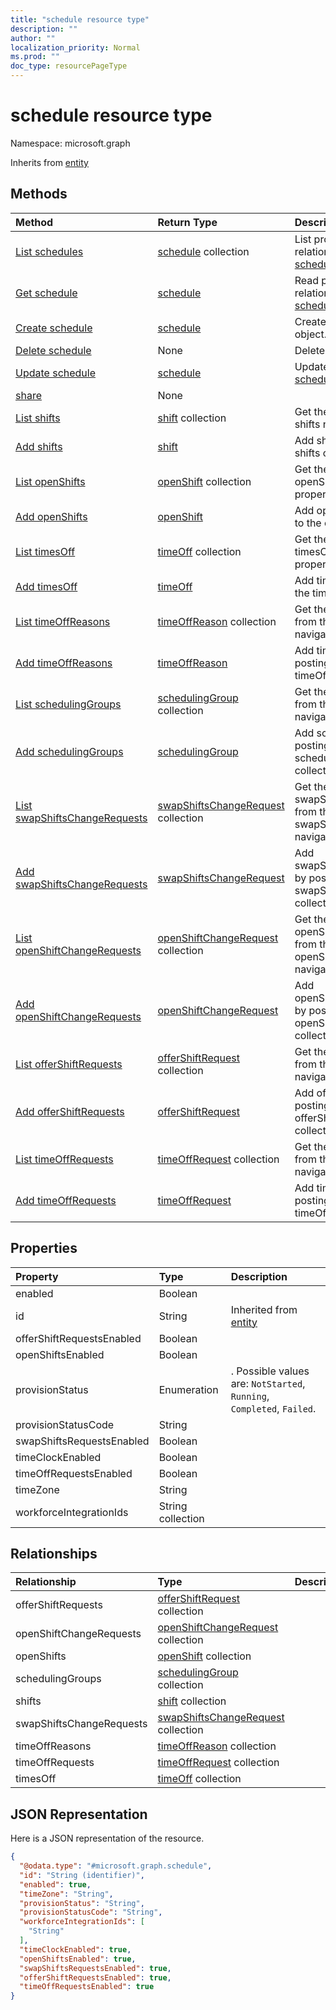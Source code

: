 ```yaml
---
title: "schedule resource type"
description: ""
author: ""
localization_priority: Normal
ms.prod: ""
doc_type: resourcePageType
---
```


# schedule resource type


Namespace: microsoft.graph




Inherits from [entity](../resources/entity.md)

## Methods
|Method|Return Type|Description|
|:---|:---|:---|
|[List schedules](../api/schedule-list.md)|[schedule](../resources/schedule.md) collection|List properties and relationships of the [schedule](../resources/schedule.md) objects.|
|[Get schedule](../api/schedule-get.md)|[schedule](../resources/schedule.md)|Read properties and relationships of the [schedule](../resources/schedule.md) object.|
|[Create schedule](../api/schedule-create.md)|[schedule](../resources/schedule.md)|Create a new [schedule](../resources/schedule.md) object.|
|[Delete schedule](../api/schedule-delete.md)|None|Deletes a [schedule](../resources/schedule.md).|
|[Update schedule](../api/schedule-update.md)|[schedule](../resources/schedule.md)|Update the properties of a [schedule](../resources/schedule.md) object.|
|[share](../api/schedule-share.md)|None||
|[List shifts](../api/schedule-list-shifts.md)|[shift](../resources/shift.md) collection|Get the shifts from the shifts navigation property.|
|[Add shifts](../api/schedule-post-shifts.md)|[shift](../resources/shift.md)|Add shifts by posting to the shifts collection.|
|[List openShifts](../api/schedule-list-openshifts.md)|[openShift](../resources/openshift.md) collection|Get the openShifts from the openShifts navigation property.|
|[Add openShifts](../api/schedule-post-openshifts.md)|[openShift](../resources/openshift.md)|Add openShifts by posting to the openShifts collection.|
|[List timesOff](../api/schedule-list-timesoff.md)|[timeOff](../resources/timeoff.md) collection|Get the timeOffs from the timesOff navigation property.|
|[Add timesOff](../api/schedule-post-timesoff.md)|[timeOff](../resources/timeoff.md)|Add timesOff by posting to the timesOff collection.|
|[List timeOffReasons](../api/schedule-list-timeoffreasons.md)|[timeOffReason](../resources/timeoffreason.md) collection|Get the timeOffReasons from the timeOffReasons navigation property.|
|[Add timeOffReasons](../api/schedule-post-timeoffreasons.md)|[timeOffReason](../resources/timeoffreason.md)|Add timeOffReasons by posting to the timeOffReasons collection.|
|[List schedulingGroups](../api/schedule-list-schedulinggroups.md)|[schedulingGroup](../resources/schedulinggroup.md) collection|Get the schedulingGroups from the schedulingGroups navigation property.|
|[Add schedulingGroups](../api/schedule-post-schedulinggroups.md)|[schedulingGroup](../resources/schedulinggroup.md)|Add schedulingGroups by posting to the schedulingGroups collection.|
|[List swapShiftsChangeRequests](../api/schedule-list-swapshiftschangerequests.md)|[swapShiftsChangeRequest](../resources/swapshiftschangerequest.md) collection|Get the swapShiftsChangeRequests from the swapShiftsChangeRequests navigation property.|
|[Add swapShiftsChangeRequests](../api/schedule-post-swapshiftschangerequests.md)|[swapShiftsChangeRequest](../resources/swapshiftschangerequest.md)|Add swapShiftsChangeRequests by posting to the swapShiftsChangeRequests collection.|
|[List openShiftChangeRequests](../api/schedule-list-openshiftchangerequests.md)|[openShiftChangeRequest](../resources/openshiftchangerequest.md) collection|Get the openShiftChangeRequests from the openShiftChangeRequests navigation property.|
|[Add openShiftChangeRequests](../api/schedule-post-openshiftchangerequests.md)|[openShiftChangeRequest](../resources/openshiftchangerequest.md)|Add openShiftChangeRequests by posting to the openShiftChangeRequests collection.|
|[List offerShiftRequests](../api/schedule-list-offershiftrequests.md)|[offerShiftRequest](../resources/offershiftrequest.md) collection|Get the offerShiftRequests from the offerShiftRequests navigation property.|
|[Add offerShiftRequests](../api/schedule-post-offershiftrequests.md)|[offerShiftRequest](../resources/offershiftrequest.md)|Add offerShiftRequests by posting to the offerShiftRequests collection.|
|[List timeOffRequests](../api/schedule-list-timeoffrequests.md)|[timeOffRequest](../resources/timeoffrequest.md) collection|Get the timeOffRequests from the timeOffRequests navigation property.|
|[Add timeOffRequests](../api/schedule-post-timeoffrequests.md)|[timeOffRequest](../resources/timeoffrequest.md)|Add timeOffRequests by posting to the timeOffRequests collection.|

## Properties
|Property|Type|Description|
|:---|:---|:---|
|enabled|Boolean||
|id|String| Inherited from [entity](../resources/entity.md)|
|offerShiftRequestsEnabled|Boolean||
|openShiftsEnabled|Boolean||
|provisionStatus|Enumeration|. Possible values are: `NotStarted`, `Running`, `Completed`, `Failed`.|
|provisionStatusCode|String||
|swapShiftsRequestsEnabled|Boolean||
|timeClockEnabled|Boolean||
|timeOffRequestsEnabled|Boolean||
|timeZone|String||
|workforceIntegrationIds|String collection||

## Relationships
|Relationship|Type|Description|
|:---|:---|:---|
|offerShiftRequests|[offerShiftRequest](../resources/offershiftrequest.md) collection||
|openShiftChangeRequests|[openShiftChangeRequest](../resources/openshiftchangerequest.md) collection||
|openShifts|[openShift](../resources/openshift.md) collection||
|schedulingGroups|[schedulingGroup](../resources/schedulinggroup.md) collection||
|shifts|[shift](../resources/shift.md) collection||
|swapShiftsChangeRequests|[swapShiftsChangeRequest](../resources/swapshiftschangerequest.md) collection||
|timeOffReasons|[timeOffReason](../resources/timeoffreason.md) collection||
|timeOffRequests|[timeOffRequest](../resources/timeoffrequest.md) collection||
|timesOff|[timeOff](../resources/timeoff.md) collection||

## JSON Representation
Here is a JSON representation of the resource.
<!-- {
  "blockType": "resource",
  "keyProperty": "id",
  "@odata.type": "microsoft.graph.schedule",
  "baseType": "microsoft.graph.entity",
  "openType": false
}
-->
``` json
{
  "@odata.type": "#microsoft.graph.schedule",
  "id": "String (identifier)",
  "enabled": true,
  "timeZone": "String",
  "provisionStatus": "String",
  "provisionStatusCode": "String",
  "workforceIntegrationIds": [
    "String"
  ],
  "timeClockEnabled": true,
  "openShiftsEnabled": true,
  "swapShiftsRequestsEnabled": true,
  "offerShiftRequestsEnabled": true,
  "timeOffRequestsEnabled": true
}
```

